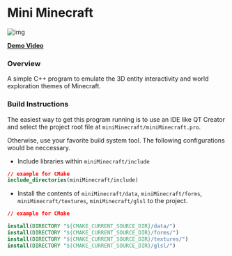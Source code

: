 # Mini Minecraft

![img](thumbnail.png)

**[Demo Video](https://youtu.be/KJk70-qdE_o)**

### Overview

A simple C++ program to emulate the 3D entity interactivity and world exploration themes of Minecraft.

### Build Instructions

The easiest way to get this program running is to use an IDE like QT Creator and select the project root file at `miniMinecraft/miniMinecraft.pro`.

Otherwise, use your favorite build system tool. The following configurations would be neccessary.

- Include libraries within `miniMinecraft/include`

```cmake
// example for CMake
include_directories(miniMinecraft/include)
``` 

- Install the contents of `miniMinecraft/data`, `miniMinecraft/forms`, `miniMinecraft/textures`, `miniMinecraft/glsl` to the project.

```cmake
// example for CMake

install(DIRECTORY "${CMAKE_CURRENT_SOURCE_DIR}/data/")
install(DIRECTORY "${CMAKE_CURRENT_SOURCE_DIR}/forms/")
install(DIRECTORY "${CMAKE_CURRENT_SOURCE_DIR}/textures/")
install(DIRECTORY "${CMAKE_CURRENT_SOURCE_DIR}/glsl/")
```
